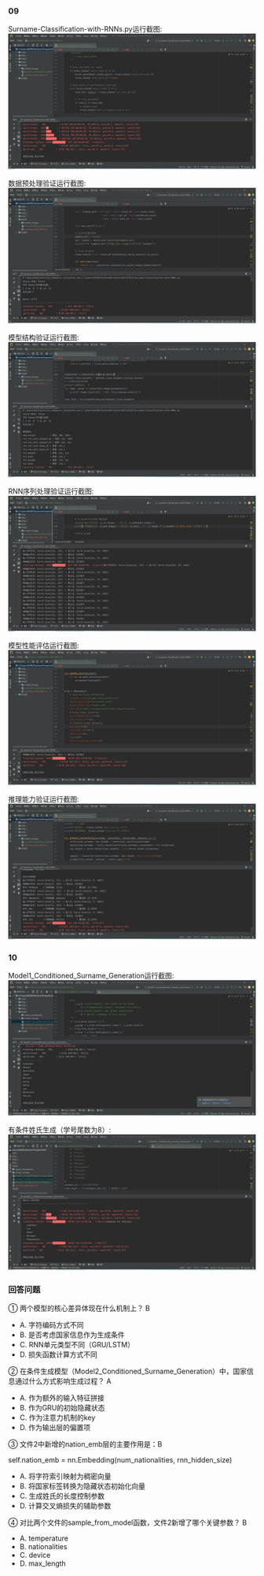 ### 09 
Surname-Classification-with-RNNs.py运行截图:
![Surname-Classification-with-RNNs.py运行截图](1.png)

数据预处理验证运行截图:
![数据预处理验证运行截图](2.png)

模型结构验证运行截图:
![模型结构验证运行截图](3.png)

RNN序列处理验证运行截图:
![RNN序列处理验证运行截图](4.png)

模型性能评估运行截图:
![模型性能评估运行截图](5.png)

推理能力验证运行截图:
![推理能力验证运行截图](6.png)


### 10 

Model1_Conditioned_Surname_Generation运行截图:
![Model1_Conditioned_Surname_Generation运行截图](7.png)

有条件姓氏生成（学号尾数为8）:
![有条件姓氏生成](8.png)


### 回答问题
① 两个模型的核心差异体现在什么机制上？ B

- A. 字符编码方式不同
- B. 是否考虑国家信息作为生成条件
- C. RNN单元类型不同（GRU/LSTM）
- D. 损失函数计算方式不同

② 在条件生成模型（Model2_Conditioned_Surname_Generation）中，国家信息通过什么方式影响生成过程？ A

- A. 作为额外的输入特征拼接
- B. 作为GRU的初始隐藏状态
- C. 作为注意力机制的key
- D. 作为输出层的偏置项

③ 文件2中新增的nation_emb层的主要作用是：B

self.nation_emb = nn.Embedding(num_nationalities, rnn_hidden_size)
- A. 将字符索引映射为稠密向量
- B. 将国家标签转换为隐藏状态初始化向量
- C. 生成姓氏的长度控制参数
- D. 计算交叉熵损失的辅助参数

④ 对比两个文件的sample_from_model函数，文件2新增了哪个关键参数？  B

- A. temperature
- B. nationalities
- C. device
- D. max_length